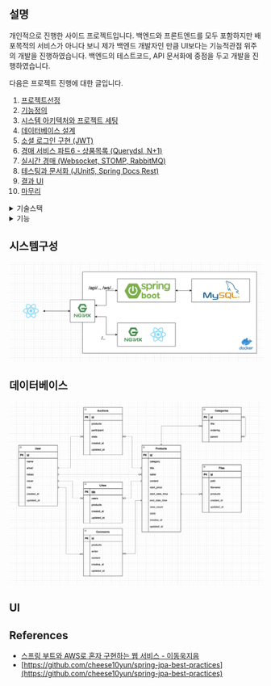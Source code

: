 ## 설명
개인적으로 진행한 사이드 프로젝트입니다. 백엔드와 프론트엔드를 모두 포함하지만 배포목적의 서비스가 아니다 보니 제가 백엔드 개발자인 만큼 UI보다는 기능적관점 위주의 개발을 진행하였습니다. 백엔드의 테스트코드, API 문서화에 중점을 두고 개발을 진행하였습니다. 

다음은 프로젝트 진행에 대한 글입니다.
1. [프로젝트선정](https://youngwonseo.github.io/%EA%B2%BD%EB%A7%A4-%EC%84%9C%EB%B9%84%EC%8A%A4-%ED%8C%8C%ED%8A%B8-1-%ED%94%84%EB%A1%9C%EC%A0%9D%ED%8A%B8-%EC%84%A0%EC%A0%95%ED%95%98%EA%B8%B0)
2. [기능정의](https://youngwonseo.github.io/%EA%B2%BD%EB%A7%A4-%EC%84%9C%EB%B9%84%EC%8A%A4-%ED%8C%8C%ED%8A%B8-2-%EA%B8%B0%EB%8A%A5%EC%A0%95%EC%9D%98)
3. [시스템 아키텍처와 프로젝트 세팅](https://youngwonseo.github.io/%EA%B2%BD%EB%A7%A4-%EC%84%9C%EB%B9%84%EC%8A%A4-%ED%8C%8C%ED%8A%B8-3-%EC%8B%9C%EC%8A%A4%ED%85%9C-%EC%95%84%ED%82%A4%ED%85%8D%EC%B2%98%EC%99%80-%ED%94%84%EB%A1%9C%EC%A0%9D%ED%8A%B8-%EC%84%B8%ED%8C%85)
4. [데이터베이스 설계](https://youngwonseo.github.io/%EA%B2%BD%EB%A7%A4-%EC%84%9C%EB%B9%84%EC%8A%A4-%ED%8C%8C%ED%8A%B8-4-%EB%8D%B0%EC%9D%B4%ED%84%B0%EB%B2%A0%EC%9D%B4%EC%8A%A4-%EC%84%A4%EA%B3%84)
5. [소셜 로그인 구현 (JWT)](https://youngwonseo.github.io/%EA%B2%BD%EB%A7%A4-%EC%84%9C%EB%B9%84%EC%8A%A4-%ED%8C%8C%ED%8A%B8-5-%EC%86%8C%EC%85%9C-%EB%A1%9C%EA%B7%B8%EC%9D%B8-%EA%B5%AC%ED%98%84-jwt)
6. [경매 서비스 파트6 - 상품목록 (Querydsl, N+1)](https://youngwonseo.github.io/%EA%B2%BD%EB%A7%A4-%EC%84%9C%EB%B9%84%EC%8A%A4-%ED%8C%8C%ED%8A%B8-6-%EC%83%81%ED%92%88%EB%AA%A9%EB%A1%9D-querydsl-n-1)
7. [실시간 경매 (Websocket, STOMP, RabbitMQ)](https://youngwonseo.github.io/%EA%B2%BD%EB%A7%A4-%EC%84%9C%EB%B9%84%EC%8A%A4-%ED%8C%8C%ED%8A%B8-7-%EC%8B%A4%EC%8B%9C%EA%B0%84-%EA%B2%BD%EB%A7%A4-websocket-stomp-rabbit-mq)
8. [테스팅과 문서화 (JUnit5, Spring Docs Rest)](https://youngwonseo.github.io/%EA%B2%BD%EB%A7%A4-%EC%84%9C%EB%B9%84%EC%8A%A4-%ED%8C%8C%ED%8A%B8-8-%ED%85%8C%EC%8A%A4%ED%8C%85%EA%B3%BC-%EB%AC%B8%EC%84%9C%ED%99%94-j-unit-5-spring-docs-rest)
9. [결과 UI](https://youngwonseo.github.io/%EA%B2%BD%EB%A7%A4-%EC%84%9C%EB%B9%84%EC%8A%A4-%ED%8C%8C%ED%8A%B8-9-%EA%B2%B0%EA%B3%BC-ui)
10. [마무리](https://youngwonseo.github.io/%EA%B2%BD%EB%A7%A4-%EC%84%9C%EB%B9%84%EC%8A%A4-%ED%8C%8C%ED%8A%B8-10-%EB%A7%88%EB%AC%B4%EB%A6%AC)

<details>
<summary>기술스택</summary>
<div markdown="1">

* 백엔드
  * Java8
  * Spring boot
  * Spring Data JPA
  * Spring Validation
  * Spring AMQP
  * Spring Websocket
  * Spring Security
  * Spring Rest Docs
  * Lombok
  * Querydsl
  * Java JWT

* 프론트엔드
  * Typescript
  * ReactJS
  * Redux-Saga
  * Typesafe Action
  * Axios
  * Socket.io
  * Sementic UI
  * Echart

* 데이터베이스
  * MySql

* Etc
  * Docker
  * Nginx

</div>
</details>


<details>
<summary>기능</summary>
<div markdown="1">

* 로그인
  * 네이버
  * 카카오
* 상품목록 (페이징)
  * 전체 상품
  * 카테고리별 상품목록
  * 경매 참여중인 상품목록
  * 경매 완료된 상품목록
  * 관심(좋아요 활성화) 상품목록
  * 내가 판매중인 상품목록
* 상품검색
  * 상품 이름
  * 상품 판매자
  * 태그 기반
* 상품상세정보
  * 상품 상세정보
  * 해당 상품의 경매관련 정보
* 실시간 경매기능
  * 경매참여
  * 종료시간에 대한 경매종료
* 상품등록
  * 기본 정보 등록
  * 경매 관련 정보 등록
    * 경매 시작/종료 시간
    * 경매 시작가격
  * 이미지 등록
    * 썸네일 저장

</div>
</details>



## 시스템구성
![](./docs/system.png)




## 데이터베이스
![](./docs/database.png)



## UI







## References
* [스프링 부트와 AWS로 혼자 구현하는 웹 서비스 - 이동욱지음](http://www.kyobobook.co.kr/product/detailViewKor.laf?ejkGb=KOR&mallGb=KOR&barcode=9788965402602&orderClick=LEa&Kc=)
* [https://github.com/cheese10yun/spring-jpa-best-practices](https://github.com/cheese10yun/spring-jpa-best-practices)